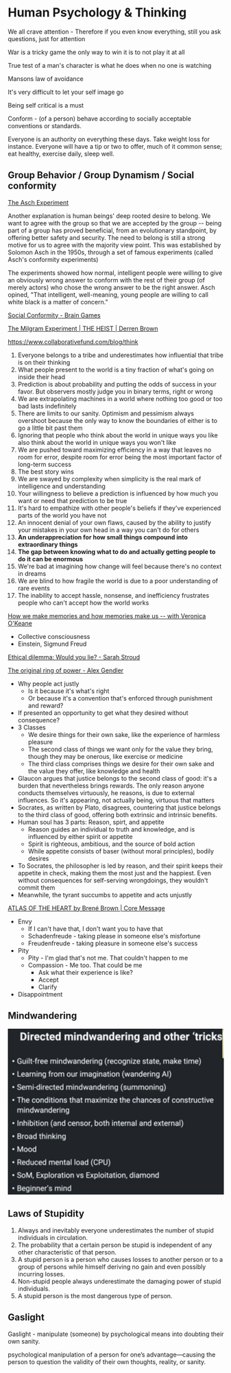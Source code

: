 # Human Psychology & Thinking

We all crave attention - Therefore if you even know everything, still you ask questions, just for attention

War is a tricky game the only way to win it is to not play it at all

True test of a man's character is what he does when no one is watching

Mansons law of avoidance

It's very difficult to let your self image go

Being self critical is a must

Conform - (of a person) behave according to socially acceptable conventions or standards.

Everyone is an authority on everything these days. Take weight loss for instance. Everyone will have a tip or two to offer, much of it common sense; eat healthy, exercise daily, sleep well.

## Group Behavior / Group Dynamism / Social conformity

[The Asch Experiment](https://www.youtube.com/watch?v=iRh5qy09nNw)

Another explanation is human beings' deep rooted desire to belong. We want to agree with the group so that we are accepted by the group -- being part of a group has proved beneficial, from an evolutionary standpoint, by offering better safety and security. The need to belong is still a strong motive for us to agree with the majority view point. This was established by Solomon Asch in the 1950s, through a set of famous experiments (called Asch's conformity experiments)

The experiments showed how normal, intelligent people were willing to give an obviously wrong answer to conform with the rest of their group (of merely actors) who chose the wrong answer to be the right answer. Asch opined, "That intelligent, well-meaning, young people are willing to call white black is a matter of concern."

[Social Conformity - Brain Games](https://www.youtube.com/watch?v=o8BkzvP19v4)

[The Milgram Experiment | THE HEIST | Derren Brown](https://www.youtube.com/watch?v=Xxq4QtK3j0Y)

<https://www.collaborativefund.com/blog/think>

1. Everyone belongs to a tribe and underestimates how influential that tribe is on their thinking
2. What people present to the world is a tiny fraction of what's going on inside their head
3. Prediction is about probability and putting the odds of success in your favor. But observers mostly judge you in binary terms, right or wrong
4. We are extrapolating machines in a world where nothing too good or too bad lasts indefinitely
5. There are limits to our sanity. Optimism and pessimism always overshoot because the only way to know the boundaries of either is to go a little bit past them
6. Ignoring that people who think about the world in unique ways you like also think about the world in unique ways you won't like
7. We are pushed toward maximizing efficiency in a way that leaves no room for error, despite room for error being the most important factor of long-term success
8. The best story wins
9. We are swayed by complexity when simplicity is the real mark of intelligence and understanding
10. Your willingness to believe a prediction is influenced by how much you want or need that prediction to be true
11. It's hard to empathize with other people's beliefs if they've experienced parts of the world you have not
12. An innocent denial of your own flaws, caused by the ability to justify your mistakes in your own head in a way you can't do for others
13. **An underappreciation for how small things compound into extraordinary things**
14. **The gap between knowing what to do and actually getting people to do it can be enormous**
15. We're bad at imagining how change will feel because there's no context in dreams
16. We are blind to how fragile the world is due to a poor understanding of rare events
17. The inability to accept hassle, nonsense, and inefficiency frustrates people who can't accept how the world works

[How we make memories and how memories make us -- with Veronica O'Keane](https://www.youtube.com/watch?v=TZMYvnL8dfI)

- Collective consciousness
- Einstein, Sigmund Freud

[Ethical dilemma: Would you lie? - Sarah Stroud](https://youtu.be/OI-G23HF6Sw)

[The original ring of power - Alex Gendler](https://www.youtube.com/watch?v=TfVmW6sNux8)

- Why people act justly
  - Is it because it's what's right
  - Or because it's a convention that's enforced through punishment and reward?
- If presented an opportunity to get what they desired without consequence?
- 3 Classes
  - We desire things for their own sake, like the experience of harmless pleasure
  - The second class of things we want only for the value they bring, though they may be onerous, like exercise or medicine
  - The third class comprises things we desire for their own sake and the value they offer, like knowledge and health
- Glaucon argues that justice belongs to the second class of good: it's a burden that nevertheless brings rewards. The only reason anyone conducts themselves virtuously, he reasons, is due to external influences. So it's appearing, not actually being, virtuous that matters
- Socrates, as written by Plato, disagrees, countering that justice belongs to the third class of good, offering both extrinsic and intrinsic benefits.
- Human soul has 3 parts: Reason, spirt, and appetite
  - Reason guides an individual to truth and knowledge, and is influenced by either spirit or appetite
  - Spirit is righteous, ambitious, and the source of bold action
  - While appetite consists of baser (without moral principles), bodily desires
- To Socrates, the philosopher is led by reason, and their spirit keeps their appetite in check, making them the most just and the happiest. Even without consequences for self-serving wrongdoings, they wouldn't commit them
- Meanwhile, the tyrant succumbs to appetite and acts unjustly

[ATLAS OF THE HEART by Brené Brown | Core Message](https://www.youtube.com/watch?v=NNdN14bosbA)

- Envy
  - If I can't have that, I don't want you to have that
  - Schadenfreude - taking please in someone else's misfortune
  - Freudenfreude - taking pleasure in someone else's success
- Pity
  - Pity - I'm glad that's not me. That couldn't happen to me
  - Compassion - Me too. That could be me
    - Ask what their experience is like?
    - Accept
    - Clarify
- Disappointment

## Mindwandering

![image](../media/Human-Psychology-&-Thinking-image1.jpg)

## Laws of Stupidity

1. Always and inevitably everyone underestimates the number of stupid individuals in circulation.
2. The probability that a certain person be stupid is independent of any other characteristic of that person.
3. A stupid person is a person who causes losses to another person or to a group of persons while himself deriving no gain and even possibly incurring losses.
4. Non-stupid people always underestimate the damaging power of stupid individuals.
5. A stupid person is the most dangerous type of person.

## Gaslight

Gaslight - manipulate (someone) by psychological means into doubting their own sanity.

psychological manipulation of a person for one’s advantage—causing the person to question the validity of their own thoughts, reality, or sanity.
